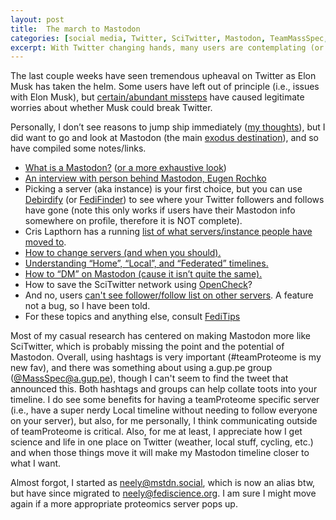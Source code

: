```yaml
---
layout: post
title:  The march to Mastodon
categories: [social media, Twitter, SciTwitter, Mastodon, TeamMassSpec, teamProteome]
excerpt: With Twitter changing hands, many users are contemplating (or have already ) left SciTwitter for Mastodon. 
---
```


The last couple weeks have seen tremendous upheaval on Twitter as Elon Musk has taken the helm. Some users have left out of principle (i.e., issues with Elon Musk), but [certain/abundant missteps](https://twitter.com/christapeterso/status/1592317592966168576?s=20&t=48fKAx9eQ9G3x0__XmnLEA) have caused legitimate worries about whether Musk could break Twitter.

Personally, I don’t see reasons to jump ship immediately ([my thoughts](https://twitter.com/neely615/status/1590329563414159361?s=20&t=Lgv2-j8ElmhsPf3-PKOvZA)), but I did want to go and look at Mastodon (the main [exodus destination](https://techcrunch.com/2022/11/11/numerous-social-apps-see-gains-in-wake-of-twitter-chaos-new-data-shows/)), and so have compiled some notes/links.

- [What is a Mastodon?](https://techcrunch.com/2022/11/08/what-is-mastodon/) ([or a more exhaustive look](https://blog.djnavarro.net/posts/2022-11-03_what-i-know-about-mastodon/))
- [An interview with person behind Mastodon, Eugen Rochko](https://www.wired.com/story/the-man-behind-mastodon-eugen-rochko-built-it-for-this-moment/)
- Picking a server (aka instance) is your first choice, but you can use [Debirdify](https://pruvisto.org/debirdify/) (or [FediFinder](https://fedifinder.glitch.me/)) to see where your Twitter followers and follows have gone (note this only works if users have their Mastodon info somewhere on profile, therefore it is NOT complete).
- Cris Lapthorn has a running [list of what servers/instance people have moved to](https://twitter.com/makingions/status/1590160421931352064?s=20&t=Lgv2-j8ElmhsPf3-PKOvZA).
- [How to change servers (and when you should).]( https://screenrant.com/mastodon-change-servers-migrate-account-how/)
- [Understanding “Home”, “Local”, and “Federated” timelines.](https://queer.party/@cassolotl/108195007013414698)
- [How to “DM” on Mastodon (cause it isn’t quite the same).]( https://gizmodo.com/mastodon-how-to-dm-send-messages-twitter-1849759852)
- How to save the SciTwitter network using [OpenCheck](https://opencheck.is/scitwitter)?
- And no, users [can't see follower/follow list on other servers](https://www.reddit.com/r/Mastodon/comments/yrjq1y/seeing_followers_from_other_servers/). A feature not a bug, so I have been told.
- For these topics and anything else, consult [FediTips](https://fedi.tips/)

Most of my casual research has centered on making Mastodon more like SciTwitter, which is probably missing the point and the potential of Mastodon. Overall, using hashtags is very important (#teamProteome is my new fav), and there was something about using a.gup.pe group ([@MassSpec@a.gup.pe](https://a.gup.pe/u/massspec)), though I can't seem to find the tweet that announced this. Both hashtags and groups can help collate toots into your timeline. I do see some benefits for having a teamProteome specific server (i.e., have a super nerdy Local timeline without needing to follow everyone on your server), but also, for me personally, I think communicating outside of teamProteome is critical. Also, for me at least, I appreciate how I get science and life in one place on Twitter (weather, local stuff, cycling, etc.) and when those things move it will make my Mastodon timeline closer to what I want.

Almost forgot, I started as [neely@mstdn.social](https://mstdn.social/@neely), which is now an alias btw, but have since migrated to [neely@fediscience.org](https://fediscience.org/@neely). I am sure I might move again if a more appropriate proteomics server pops up.


&nbsp;  
&nbsp;  
&nbsp;  
